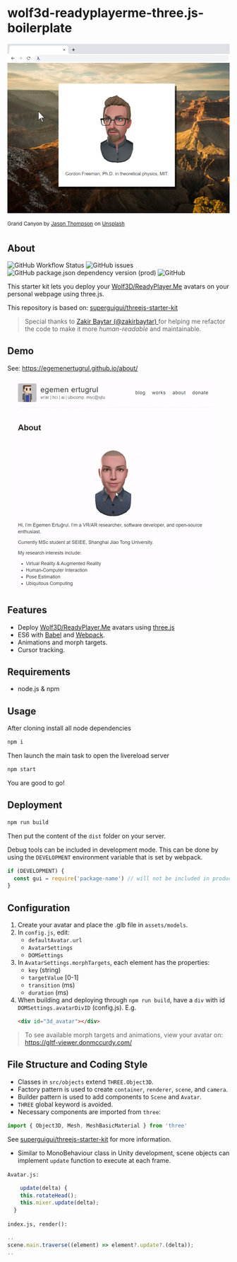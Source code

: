 wolf3d-readyplayerme-three.js-boilerplate
===================

![screenshot](/screenshot.png)

<sup>Grand Canyon by <a href="https://unsplash.com/@jasonlthompson?utm_source=unsplash&utm_medium=referral&utm_content=creditCopyText">Jason Thompson</a> on <a href="/s/photos/great-canyon?utm_source=unsplash&utm_medium=referral&utm_content=creditCopyText">Unsplash</a>
  </sup>

## About
![GitHub Workflow Status](https://img.shields.io/github/workflow/status/egemenertugrul/wolf3d-readyplayerme-threejs-boilerplate/Node.js%20CI) ![GitHub issues](https://img.shields.io/github/issues/egemenertugrul/wolf3d-readyplayerme-threejs-boilerplate) ![GitHub package.json dependency version (prod)](https://img.shields.io/github/package-json/dependency-version/egemenertugrul/wolf3d-readyplayerme-threejs-boilerplate/three) ![GitHub](https://img.shields.io/github/license/egemenertugrul/wolf3d-readyplayerme-threejs-boilerplate)

This starter kit lets you deploy your [Wolf3D/ReadyPlayer.Me](https://readyplayer.me/) avatars on your personal webpage using three.js.

This repository is based on: [superguigui/threejs-starter-kit](https://github.com/superguigui/threejs-starter-kit)

> Special thanks to [Zakir Baytar (@zakirbaytar) ](https://github.com/zakirbaytar) for helping me refactor the code to make it more *human-readable* and maintainable.

## Demo
See: https://egemenertugrul.github.io/about/

[![demo](/demo.gif)](https://egemenertugrul.github.io/about/)

## Features
- Deploy [Wolf3D/ReadyPlayer.Me](https://readyplayer.me/) avatars using [three.js](https://threejs.org/)
- ES6 with [Babel](http://babeljs.io) and [Webpack](https://webpack.org).
- Animations and morph targets.
- Cursor tracking.

## Requirements
- node.js & npm

## Usage
After cloning install all node dependencies
```bash
npm i
```

Then launch the main task to open the livereload server  
```bash
npm start
```

You are good to go!

## Deployment
```bash
npm run build
```
Then put the content of the `dist` folder on your server.

Debug tools can be included in development mode. This can be done by using the `DEVELOPMENT` environment variable that is set by webpack.
```js
if (DEVELOPMENT) {
  const gui = require('package-name') // will not be included in production
}
```

## Configuration
1) Create your avatar and place the .glb file in `assets/models`.
2) In `config.js`, edit: 
    - `defaultAvatar.url`
    - `AvatarSettings`
    - `DOMSettings`
3) In `AvatarSettings.morphTargets`, each element has the properties: 
     -  `key` (string)
     -  `targetValue` [0-1]
     -  `transition` (ms)
     -  `duration` (ms)
4) When building and deploying through `npm run build`, have a `div` with id `DOMSettings.avatarDivID` (config.js). E.g.
   ```html
   <div id="3d_avatar"></div>
   ```

>To see available morph targets and animations, view your avatar on: https://gltf-viewer.donmccurdy.com/


## File Structure and Coding Style
- Classes in `src/objects` extend `THREE.Object3D`.
- Factory pattern is used to create `container`, `renderer`, `scene`, and `camera`.
- Builder pattern is used to add components to `Scene` and `Avatar`.
- `THREE` global keyword is avoided.
- Necessary components are imported from `three`: 
```js
import { Object3D, Mesh, MeshBasicMaterial } from 'three'
```

See [superguigui/threejs-starter-kit](https://github.com/superguigui/threejs-starter-kit) for more information.

- Similar to MonoBehaviour class in Unity development, scene objects can implement `update` function to execute at each frame.

``Avatar.js:``
```js
	update(delta) {
    this.rotateHead();
    this.mixer.update(delta);
  }
```

``index.js, render():``
```js
..
scene.main.traverse((element) => element?.update?.(delta));
..
```

